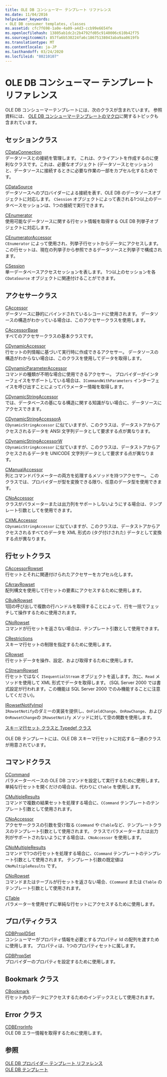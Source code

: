 ```yaml
---
title: OLE DB コンシューマー テンプレート リファレンス
ms.date: 11/04/2016
helpviewer_keywords:
- OLE DB consumer templates, classes
ms.assetid: cfc7f698-1a0e-4a09-a4d3-ccb99e6654fe
ms.openlocfilehash: 13805ab1dc2c2b4792fd05c9140006c610b42f75
ms.sourcegitcommit: 857fa6b530224fa6c18675138043aba9aa0619fb
ms.translationtype: MT
ms.contentlocale: ja-JP
ms.lasthandoff: 03/24/2020
ms.locfileid: "80210107"
---
```

# <a name="ole-db-consumer-templates-reference"></a>OLE DB コンシューマー テンプレート リファレンス

OLE DB コンシューマーテンプレートには、次のクラスが含まれています。 参照資料には、 [OLE DB コンシューマーテンプレートのマクロ](../../data/oledb/macros-and-global-functions-for-ole-db-consumer-templates.md)に関するトピックも含まれています。

## <a name="session-classes"></a>セッションクラス

[CDataConnection](../../data/oledb/cdataconnection-class.md)<br/>
データソースとの接続を管理します。 これは、クライアントを作成するのに便利なクラスです。これは、必要なオブジェクト (データソースとセッション) と、データソースに接続するときに必要な作業の一部をカプセル化するためです。

[CDataSource](../../data/oledb/cdatasource-class.md)<br/>
データソースへのプロバイダーによる接続を表す、OLE DB のデータソースオブジェクトに対応します。 `CSession` オブジェクトによって表される1つ以上のデータベースセッションは、1つの接続で実行できます。

[CEnumerator](../../data/oledb/cenumerator-class.md)<br/>
使用可能なデータソースに関する行セット情報を取得する OLE DB 列挙子オブジェクトに対応します。

[CEnumeratorAccessor](../../data/oledb/cenumeratoraccessor-class.md)<br/>
`CEnumerator` によって使用され、列挙子行セットからデータにアクセスします。 この行セットは、現在の列挙子から参照できるデータソースと列挙子で構成されます。

[CSession](../../data/oledb/csession-class.md)<br/>
単一データベースアクセスセッションを表します。 1つ以上のセッションを各 `CDataSource` オブジェクトに関連付けることができます。

## <a name="accessor-classes"></a>アクセサークラス

[CAccessor](../../data/oledb/caccessor-class.md)<br/>
データソースに静的にバインドされているレコードに使用されます。 データソースの構造がわかっている場合は、このアクセサークラスを使用します。

[CAccessorBase](../../data/oledb/caccessorbase-class.md)<br/>
すべてのアクセサークラスの基本クラスです。

[CDynamicAccessor](../../data/oledb/cdynamicaccessor-class.md)<br/>
行セットの列情報に基づいて実行時に作成できるアクセサー。 データソースの構造がわからない場合は、このクラスを使用してデータを取得します。

[CDynamicParameterAccessor](../../data/oledb/cdynamicparameteraccessor-class.md)<br/>
コマンドの種類が不明な場合に使用できるアクセサー。 プロバイダーがインターフェイスをサポートしている場合は、`ICommandWithParameters` インターフェイスを呼び出すことによってパラメーター情報を取得します。

[CDynamicStringAccessor](../../data/oledb/cdynamicstringaccessor-class.md)<br/>
では、データベースの基になる構造に関する知識がない場合に、データソースにアクセスできます。

[CDynamicStringAccessorA](../../data/oledb/cdynamicstringaccessora-class.md)<br/>
`CDynamicStringAccessor` に似ていますが、このクラスは、データストアからアクセスされるデータを ANSI 文字列データとして要求する点が異なります。

[CDynamicStringAccessorW](../../data/oledb/cdynamicstringaccessorw-class.md)<br/>
`CDynamicStringAccessor` に似ていますが、このクラスは、データストアからアクセスされるデータを UNICODE 文字列データとして要求する点が異なります。

[CManualAccessor](../../data/oledb/cmanualaccessor-class.md)<br/>
列とコマンドパラメーターの両方を処理するメソッドを持つアクセサー。 このクラスでは、プロバイダーが型を変換できる限り、任意のデータ型を使用できます。

[CNoAccessor](../../data/oledb/cnoaccessor-class.md)<br/>
クラスがパラメーターまたは出力列をサポートしないようにする場合は、テンプレート引数としてを使用できます。

[CXMLAccessor](../../data/oledb/cxmlaccessor-class.md)<br/>
`CDynamicStringAccessor` に似ていますが、このクラスは、データストアからアクセスされるすべてのデータを XML 形式の (タグ付けされた) データとして変換する点が異なります。

## <a name="rowset-classes"></a>行セットクラス

[CAccessorRowset](../../data/oledb/caccessorrowset-class.md)<br/>
行セットとそれに関連付けられたアクセサーをカプセル化します。

[CArrayRowset](../../data/oledb/carrayrowset-class.md)<br/>
配列構文を使用して行セットの要素にアクセスするために使用します。

[CBulkRowset](../../data/oledb/cbulkrowset-class.md)<br/>
1回の呼び出しで複数の行ハンドルを取得することによって、行を一括でフェッチして操作するために使用されます。

[CNoRowset](../../data/oledb/cnorowset-class.md)<br/>
コマンドが行セットを返さない場合は、テンプレート引数として使用できます。

[CRestrictions](../../data/oledb/crestrictions-class.md)<br/>
スキーマ行セットの制限を指定するために使用します。

[CRowset](../../data/oledb/crowset-class.md)<br/>
行セットデータを操作、設定、および取得するために使用します。

[CStreamRowset](../../data/oledb/cstreamrowset-class.md)<br/>
行セットではなく `ISequentialStream` オブジェクトを返します。次に、`Read` メソッドを使用して XML 形式でデータを取得します。 (SQL Server 2000 では書式設定が行われます。この機能は SQL Server 2000 でのみ機能することに注意してください)。

[IRowsetNotifyImpl](../../data/oledb/irowsetnotifyimpl-class.md)<br/>
`IRowsetNotify`のダミーの実装を提供し、`OnFieldChange`、`OnRowChange`、および `OnRowsetChange`の `IRowsetNotify` メソッドに対して空の関数を使用します。

[スキーマ行セット クラスと Typedef クラス](../../data/oledb/schema-rowset-classes-and-typedef-classes.md)

OLE DB テンプレートには、OLE DB スキーマ行セットに対応する一連のクラスが用意されています。

## <a name="command-classes"></a>コマンドクラス

[CCommand](../../data/oledb/ccommand-class.md)<br/>
パラメーターベースの OLE DB コマンドを設定して実行するために使用します。 単純な行セットを開くだけの場合は、代わりに `CTable` を使用します。

[CMultipleResults](../../data/oledb/cmultipleresults-class.md)<br/>
コマンドで複数の結果セットを処理する場合に、`CCommand` テンプレートのテンプレート引数として使用されます。

[CNoAccessor](../../data/oledb/cnoaccessor-class.md)<br/>
アクセサークラスの引数を受け取る `CCommand` や `CTable`など、テンプレートクラスのテンプレート引数として使用されます。 クラスでパラメーターまたは出力列がサポートされないようにする場合は、`CNoAccessor` を使用します。

[CNoMultipleResults](../../data/oledb/cnomultipleresults-class.md)<br/>
コマンドで1つの行セットを処理する場合に、`CCommand` テンプレートのテンプレート引数として使用されます。 テンプレート引数の既定値は `CNoMultipleResults` です。

[CNoRowset](../../data/oledb/cnorowset-class.md)<br/>
コマンドまたはテーブルが行セットを返さない場合、`CCommand` または `CTable` のテンプレート引数として使用されます。

[CTable](../../data/oledb/ctable-class.md)<br/>
パラメーターを使用せずに単純な行セットにアクセスするために使用します。

## <a name="property-classes"></a>プロパティクラス

[CDBPropIDSet](../../data/oledb/cdbpropidset-class.md)<br/>
コンシューマーがプロパティ情報を必要とするプロパティ Id の配列を渡すために使用します。 プロパティは、1つのプロパティセットに属します。

[CDBPropSet](../../data/oledb/cdbpropset-class.md)<br/>
プロバイダーのプロパティを設定するために使用します。

## <a name="bookmark-class"></a>Bookmark クラス

[CBookmark](../../data/oledb/cbookmark-class.md)<br/>
行セット内のデータにアクセスするためのインデックスとして使用されます。

## <a name="error-class"></a>Error クラス

[CDBErrorInfo](../../data/oledb/cdberrorinfo-class.md)<br/>
OLE DB エラー情報を取得するために使用します。

## <a name="see-also"></a>参照

[OLE DB プロバイダー テンプレート リファレンス](../../data/oledb/ole-db-provider-templates-reference.md)<br/>
[OLE DB テンプレート](../../data/oledb/ole-db-templates.md)
